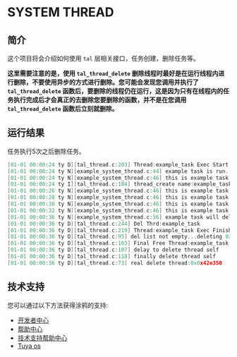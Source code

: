 

# SYSTEM THREAD

##  简介

这个项目将会介绍如何使用 `tal` 层相关接口，任务创建，删除任务等。

**这里需要注意的是，使用 `tal_thread_delete` 删除线程时最好是在运行线程内进行删除，不要使用异步的方式进行删除。您可能会发现您调用并执行了 `tal_thread_delete` 函数后，要删除的线程仍在运行，这是因为只有在线程内的任务执行完成后才会真正的去删除您要删除的函数，并不是在您调用 `tal_thread_delete` 函数后立刻就删除。**

## 运行结果
任务执行5次之后删除任务。
```c
[01-01 00:00:24 ty D][tal_thread.c:203] Thread:example_task Exec Start. Set to Running Stat
[01-01 00:00:24 ty N][example_system_thread.c:44] example task is run...
[01-01 00:00:24 ty N][example_system_thread.c:46] this is example task
[01-01 00:00:24 ty I][tal_thread.c:184] thread_create name:example_task,stackDepth:2048,totalstackDepth:27136,priority:3
[01-01 00:00:26 ty N][example_system_thread.c:46] this is example task
[01-01 00:00:28 ty N][example_system_thread.c:46] this is example task
[01-01 00:00:30 ty N][example_system_thread.c:46] this is example task
[01-01 00:00:32 ty N][example_system_thread.c:46] this is example task
[01-01 00:00:36 ty N][example_system_thread.c:56] example task will delete
[01-01 00:00:36 ty D][tal_thread.c:244] Del Thrd:example_task
[01-01 00:00:36 ty D][tal_thread.c:219] Thread:example_task Exec Finish. Set to Del Stat
[01-01 00:00:36 ty D][tal_thread.c:95] del list not empty...deleting 0x42439c, next 0x42fd88
[01-01 00:00:36 ty D][tal_thread.c:103] Final Free Thread:example_task, is_self:1
[01-01 00:00:36 ty D][tal_thread.c:107] delay to delete thread self
[01-01 00:00:36 ty D][tal_thread.c:118] finally delete thread self
[01-01 00:00:36 ty D][tal_thread.c:73] real delete thread:0x0x42e350
```


## 技术支持
您可以通过以下方法获得涂鸦的支持:
* [开发者中心](https://developer.tuya.com)
* [帮助中心](https://support.tuya.com/help)
* [技术支持帮助中心](https://service.console.tuya.com)
* [Tuya os](https://developer.tuya.com/cn/tuyaos)
